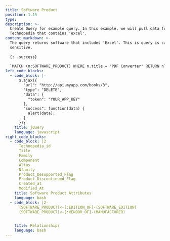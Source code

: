 ```yaml
---
title: Software Product
position: 1.15
type:
description: >-
  Create Query for example query. In this example, we will pull data from
  Technopedia that contains 'excel'.
content_markdown: >-
  The query returns software that includes 'Excel'. This is query is case
  sensitive. 
  
  {: .success} 
  
  `MATCH (n:SOFTWARE_PRODUCT) WHERE n.title = "PDF Converter" RETURN n`
left_code_blocks:
  - code_block: |-
      $.ajax({
        "url": "http://api.myapp.com/books/3",
        "type": "DELETE",
        "data": {
          "token": "YOUR_APP_KEY"
        },
        "success": function(data) {
          alert(data);
        }
      });
    title: jQuery
    language: javascript
right_code_blocks:
  - code_block: |2
      Technopedia_id
      Title
      Family
      Component
      Alias
      Nfamily
      Product_Desupported_Flag
      Product_Discontinued_Flag
      Created_at
      Modified_At
    title: Software Product Attributes
    language: bash
  - code_block: |2-
      (SOFTWARE_PRODUCT)<-[:EDITION_OF]-(SOFTWARE_EDITION)
      (SOFTWARE_PRODUCT)<-[:VENDOR_OF]-(MANUFACTURER)
      

    title: Relationships
    language: bash
---
```


